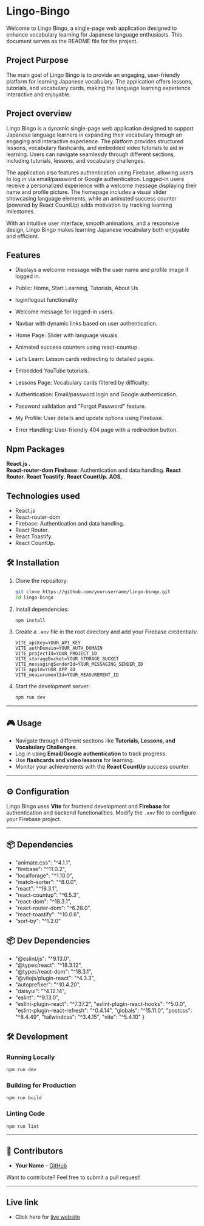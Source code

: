 
# Lingo-Bingo

Welcome to Lingo Bingo, a single-page web application designed to enhance vocabulary learning for Japanese language enthusiasts. This document serves as the README file for the project.
## Project Purpose

The main goal of Lingo Bingo is to provide an engaging, user-friendly platform for learning Japanese vocabulary. The application offers lessons, tutorials, and vocabulary cards, making the language learning experience interactive and enjoyable.

## Project overview
Lingo Bingo is a dynamic single-page web application designed to support Japanese language learners in expanding their vocabulary through an engaging and interactive experience. The platform provides structured lessons, vocabulary flashcards, and embedded video tutorials to aid in learning. Users can navigate seamlessly through different sections, including tutorials, lessons, and vocabulary challenges.

The application also features authentication using Firebase, allowing users to log in via email/password or Google authentication. Logged-in users receive a personalized experience with a welcome message displaying their name and profile picture. The homepage includes a visual slider showcasing language elements, while an animated success counter (powered by React CountUp) adds motivation by tracking learning milestones.

With an intuitive user interface, smooth animations, and a responsive design, Lingo Bingo makes learning Japanese vocabulary both enjoyable and efficient.
## Features

- Displays a welcome message with the user name and profile image if logged in.
- Public: Home, Start Learning, Tutorials, About Us
-  login/logout functionality
- Welcome message for logged-in users.
- Navbar with dynamic links based on user authentication.
- Home Page: Slider with language visuals.
- Animated success counters using react-countup.
- Let’s Learn: Lesson cards redirecting to detailed pages.
- Embedded YouTube tutorials.
- Lessons Page: Vocabulary cards filtered by difficulty.

- Authentication: Email/password login and Google authentication.
- Password validation and "Forgot Password" feature.
- My Profile: User details and update options using Firebase.

- Error Handling: User-friendly 404 page with a redirection button.


## Npm Packages

**React.js .**  
**React-router-dom** 
**Firebase:** Authentication and data handling.
**React Router.**
**React Toastify.** 
**React CountUp.**
**AOS.** 

## Technologies used
- React.js
- React-router-dom 
- Firebase: Authentication and data handling.
- React Router.
- React Toastify. 
- React CountUp.

## 🛠 Installation

1. Clone the repository:

   ```sh
   git clone https://github.com/yourusername/lingo-bingo.git
   cd lingo-bingo
   ```

2. Install dependencies:

   ```sh
   npm install
   ```

3. Create a `.env` file in the root directory and add your Firebase credentials:

   ```env
   VITE_apiKey=YOUR_API_KEY
   VITE_authDomain=YOUR_AUTH_DOMAIN
   VITE_projectId=YOUR_PROJECT_ID
   VITE_storageBucket=YOUR_STORAGE_BUCKET
   VITE_messagingSenderId=YOUR_MESSAGING_SENDER_ID
   VITE_appId=YOUR_APP_ID
   VITE_measurementId=YOUR_MEASUREMENT_ID
   ```

4. Start the development server:

   ```sh
   npm run dev
   ```

---

## 🎮 Usage

- Navigate through different sections like **Tutorials, Lessons, and Vocabulary Challenges**.
- Log in using **Email/Google authentication** to track progress.
- Use **flashcards and video lessons** for learning.
- Monitor your achievements with the **React CountUp** success counter.

---

## ⚙️ Configuration

Lingo Bingo uses **Vite** for frontend development and **Firebase** for authentication and backend functionalities. Modify the `.env` file to configure your Firebase project.

---

## 📦 Dependencies
- "animate.css": "^4.1.1",
- "firebase": "^11.0.2",
- "localforage": "^1.10.0",
- "match-sorter": "^8.0.0",
- "react": "^18.3.1",
- "react-countup": "^6.5.3",
- "react-dom": "^18.3.1",
- "react-router-dom": "^6.28.0",
- "react-toastify": "^10.0.6",
- "sort-by": "^1.2.0"
 
## 📦 Dev Dependencies
- "@eslint/js": "^9.13.0",
- "@types/react": "^18.3.12",
- "@types/react-dom": "^18.3.1",
- "@vitejs/plugin-react": "^4.3.3",
- "autoprefixer": "^10.4.20",
- "daisyui": "^4.12.14",
- "eslint": "^9.13.0",
- "eslint-plugin-react": "^7.37.2",
    "eslint-plugin-react-hooks": "^5.0.0",
    "eslint-plugin-react-refresh": "^0.4.14",
    "globals": "^15.11.0",
    "postcss": "^8.4.49",
    "tailwindcss": "^3.4.15",
    "vite": "^5.4.10"
  }


## 🛠 Development

### Running Locally
```sh
npm run dev
```

### Building for Production
```sh
npm run build
```

### Linting Code
```sh
npm run lint
```

---

## 🤝 Contributors

- **Your Name** – [GitHub](https://github.com/yourusername)

Want to contribute? Feel free to submit a pull request!

---


## Live link

 - Click here for [live website](https://legendary-pudding-a9e530.netlify.app/)


